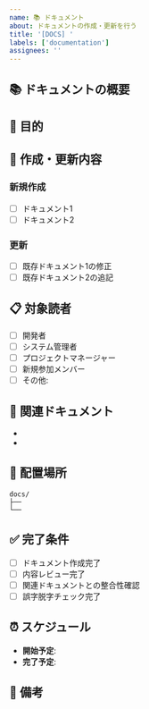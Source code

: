 ```yaml
---
name: 📚 ドキュメント
about: ドキュメントの作成・更新を行う
title: '[DOCS] '
labels: ['documentation']
assignees: ''
---
```


## 📚 ドキュメントの概要
<!-- 作成・更新するドキュメントの内容 -->

## 🎯 目的
<!-- なぜこのドキュメントが必要なのか -->

## 📝 作成・更新内容
<!-- 具体的な作成・更新内容 -->

### 新規作成
- [ ] ドキュメント1
- [ ] ドキュメント2

### 更新
- [ ] 既存ドキュメント1の修正
- [ ] 既存ドキュメント2の追記

## 📋 対象読者
<!-- このドキュメントの想定読者 -->

- [ ] 開発者
- [ ] システム管理者
- [ ] プロジェクトマネージャー
- [ ] 新規参加メンバー
- [ ] その他: 

## 🔗 関連ドキュメント
<!-- 関連する既存のドキュメント -->

- 
- 

## 📁 配置場所
<!-- ドキュメントファイルの配置予定場所 -->

```
docs/
├── 
└── 
```

## ✅ 完了条件
<!-- ドキュメント作成完了の判定基準 -->

- [ ] ドキュメント作成完了
- [ ] 内容レビュー完了
- [ ] 関連ドキュメントとの整合性確認
- [ ] 誤字脱字チェック完了

## ⏰ スケジュール
<!-- 希望するスケジュール -->

- **開始予定**: 
- **完了予定**: 

## 📝 備考
<!-- その他、注意事項や参考情報 -->